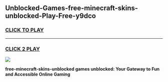 
## Unblocked-Games-free-minecraft-skins-unblocked-Play-Free-y9dco
<h3>
<a href="https://premium76.site?title=free-minecraft-skins-unblocked&ref=18A1">CLICK TO PLAY</a></h3>
<hr>

<h3>
<a href="https://premium76.site?title=free-minecraft-skins-unblocked&ref=18A1">CLICK 2 PLAY</a>
  
</h3>

<a href="https://premium76.site?title=free-minecraft-skins-unblocked&ref=18A1"><img src="https://clearcache.store/games.png"></a>


**free-minecraft-skins-unblocked games unblocked: Your Gateway to Fun and Accessible Online Gaming**

